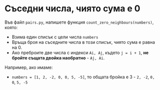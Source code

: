 # Съседни числа, чиято сума е 0

Във файл `pairs.py`, напишете функция `count_zero_neighbours(numbers)`, която:

* Взима един списък с цели числа `numbers`
* Връща броя на съседните числа в този списък, чиято сума е равна на 0.
* Ако преброите две числа с индекси `Ai, Aj`, където `j = i + 1`, **не бройте същата двойка наобратно** - `Aj, Ai`.

Например, ако имаме:

* `numbers = [1, 2, -2, 0, 0, 5, -5]`, то общата бройка е 3 - `2, -2`, `0, 0`, `5, -5`